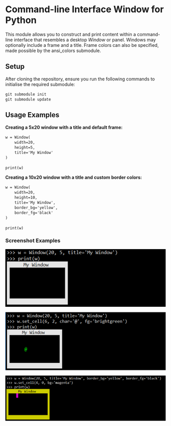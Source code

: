 # Command-line Interface Window for Python

This module allows you to construct and print content within a command-line
interface that resembles a desktop _Window_ or panel. Windows may optionally
include a frame and a title. Frame colors can also be specified, made possible
by the ansi_colors submodule.

## Setup

After cloning the repository, ensure you run the following commands to
initialise the required submodule:

    git submodule init
	git submodule update

## Usage Examples

**Creating a 5x20 window with a title and default frame:**

```
w = Window(
    width=20,
    height=5,
    title='My Window'
)

print(w)
```

**Creating a 10x20 window with a title and custom border colors:**

```
w = Window(
    width=20,
    height=10,
    title='My Window',
    border_bg='yellow',
    border_fg='black'
)

print(w)
```

### Screenshot Examples

![Example 1](https://raw.githubusercontent.com/astewartau/cli-window/master/images/basic1.png)

![Example 2](https://raw.githubusercontent.com/astewartau/cli-window/master/images/basic2.png)

![Example 3](https://raw.githubusercontent.com/astewartau/cli-window/master/images/basic3.png)
